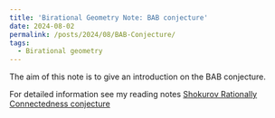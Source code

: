 ```yaml
---
title: 'Birational Geometry Note: BAB conjecture'
date: 2024-08-02
permalink: /posts/2024/08/BAB-Conjecture/
tags:
  - Birational geometry
---
```


The aim of this note is to give an introduction on the BAB conjecture.

For detailed information see my reading notes [Shokurov Rationally Connectedness conjecture](https://yilimath.github.io/files/Birational/ShokurovRationallyConnect.pdf)

